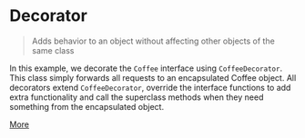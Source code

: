 # Decorator 
> Adds behavior to an object without affecting other objects of the same class 

In this example, we decorate the `Coffee` interface using `CoffeeDecorator`. This class simply forwards all requests to an encapsulated Coffee object. All decorators extend `CoffeeDecorator`, override the interface functions to add extra functionality and call the superclass methods when they need something from the encapsulated object.

[More](https://en.wikipedia.org/wiki/Decorator_pattern)